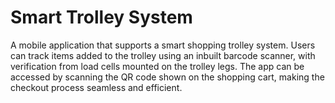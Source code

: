 # Smart Trolley System

A mobile application that supports a smart shopping trolley system.
Users can track items added to the trolley using an inbuilt barcode scanner, with verification from load cells mounted on the trolley legs.
The app can be accessed by scanning the QR code shown on the shopping cart, making the checkout process seamless and efficient.

